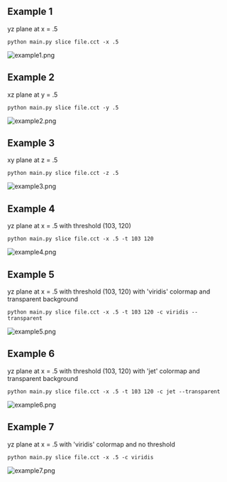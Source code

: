 ## Example 1

yz plane at x = .5
    
    python main.py slice file.cct -x .5

![example1.png](https://github.com/raghavaro/cct/blob/master/examples/example1.png?raw=true)

## Example 2

xz plane at y = .5

    python main.py slice file.cct -y .5

![example2.png](https://github.com/raghavaro/cct/blob/master/examples/example2.png?raw=true)

## Example 3

xy plane at z = .5

    python main.py slice file.cct -z .5

![example3.png](https://github.com/raghavaro/cct/blob/master/examples/example3.png?raw=true)

## Example 4

yz plane at x = .5 with threshold (103, 120)
    
    python main.py slice file.cct -x .5 -t 103 120

![example4.png](https://github.com/raghavaro/cct/blob/master/examples/example4.png?raw=true)

## Example 5

yz plane at x = .5 with threshold (103, 120) with 'viridis' colormap and transparent background
    
    python main.py slice file.cct -x .5 -t 103 120 -c viridis --transparent

![example5.png](https://github.com/raghavaro/cct/blob/master/examples/example5.png?raw=true)

## Example 6

yz plane at x = .5 with threshold (103, 120) with 'jet' colormap and transparent background
    
    python main.py slice file.cct -x .5 -t 103 120 -c jet --transparent

![example6.png](https://github.com/raghavaro/cct/blob/master/examples/example6.png?raw=true)

## Example 7

yz plane at x = .5 with 'viridis' colormap and no threshold
    
    python main.py slice file.cct -x .5 -c viridis

![example7.png](https://github.com/raghavaro/cct/blob/master/examples/example7.png?raw=true)
